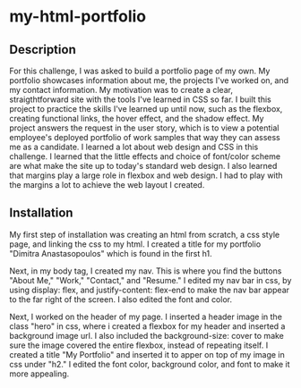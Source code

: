 # my-html-portfolio

## Description

For this challenge, I was asked to build a portfolio page of my own. My portfolio showcases information about me, the projects I've worked on, and my contact information. My motivation was to create a clear, straigthtforward site with the tools I've learned in CSS so far. I built this project to practice the skills I've learned up until now, such as the flexbox, creating functional links, the hover effect, and the shadow effect. My project answers the request in the user story, which is to view a potential employee's deployed portfolio of work samples that way they can assess me as a candidate. I learned a lot about web design and CSS in this challenge. I learned that the little effects and choice of font/color scheme are what make the site up to today's standard web design. I also learned that margins play a large role in flexbox and web design. I had to play with the margins a lot to achieve the web layout I created.

## Installation

My first step of installation was creating an html from scratch, a css style page, and linking the css to my html. I created a title for my portfolio "Dimitra Anastasopoulos" which is found in the first h1.

Next, in my body tag, I created my nav. This is where you find the buttons "About Me," "Work," "Contact," and "Resume." I edited my nav bar in css, by using display: flex, and justify-content: flex-end to make the nav bar appear to the far right of the screen. I also edited the font and color.

Next, I worked on the header of my page. I inserted a header image in the class "hero" in css, where i created a flexbox for my header and inserted a background image url. I also included the background-size: cover to make sure the image covered the entire flexbox, instead of repeating itself. I created a title "My Portfolio" and inserted it to apper on top of my image in css under "h2." I edited the font color, background color, and font to make it more appealing.

